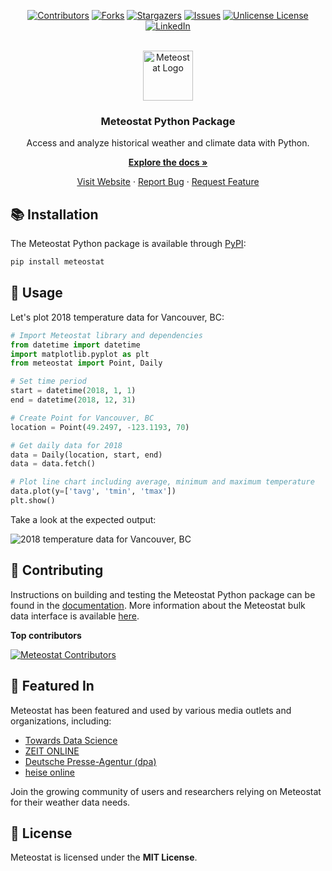 <!-- PROJECT SHIELDS -->
<div align="center">
  
  [![Contributors][contributors-shield]][contributors-url]
  [![Forks][forks-shield]][forks-url]
  [![Stargazers][stars-shield]][stars-url]
  [![Issues][issues-shield]][issues-url]
  [![Unlicense License][license-shield]][license-url]
  [![LinkedIn][linkedin-shield]][linkedin-url]
  
</div>


<!-- PROJECT LOGO -->
<br />
<div align="center">
  <a href="https://github.com/meteostat/meteostat-python">
    <img src="https://media.meteostat.net/icon.svg" alt="Meteostat Logo" width="80" height="80">
  </a>

  <h3 align="center">Meteostat Python Package</h3>

  <p align="center">
    Access and analyze historical weather and climate data with Python.
    <p>
      <a href="https://dev.meteostat.net"><strong>Explore the docs »</strong></a>
    </p>
    <p>
      <a href="https://meteostat.net">Visit Website</a>
      &middot;
      <a href="https://github.com/othneildrew/Best-README-Template/issues/new?labels=bug&template=bug-report---.md">Report Bug</a>
      &middot;
      <a href="https://github.com/othneildrew/Best-README-Template/issues/new?labels=enhancement&template=feature-request---.md">Request Feature</a>
    </p>
  </p>
</div>

## 📚 Installation

The Meteostat Python package is available through [PyPI](https://pypi.org/project/meteostat/):

```sh
pip install meteostat
```

## 🚀 Usage

Let's plot 2018 temperature data for Vancouver, BC:

```python
# Import Meteostat library and dependencies
from datetime import datetime
import matplotlib.pyplot as plt
from meteostat import Point, Daily

# Set time period
start = datetime(2018, 1, 1)
end = datetime(2018, 12, 31)

# Create Point for Vancouver, BC
location = Point(49.2497, -123.1193, 70)

# Get daily data for 2018
data = Daily(location, start, end)
data = data.fetch()

# Plot line chart including average, minimum and maximum temperature
data.plot(y=['tavg', 'tmin', 'tmax'])
plt.show()
```

Take a look at the expected output:

![2018 temperature data for Vancouver, BC][product-screenshot]

## 🤝 Contributing

Instructions on building and testing the Meteostat Python package can be found in the [documentation](https://dev.meteostat.net/python/contributing.html). More information about the Meteostat bulk data interface is available [here](https://dev.meteostat.net/bulk/).

**Top contributors**

<a href="https://github.com/meteostat/meteostat-python/graphs/contributors">
  <img src="https://contrib.rocks/image?repo=meteostat/meteostat-python" alt="Meteostat Contributors" />
</a>

## 🌟 Featured In

<!--
<div align="center">
  <img src="..." alt="" width="" height="">
</div>
-->

Meteostat has been featured and used by various media outlets and organizations, including:

- [Towards Data Science](https://towardsdatascience.com/get-temperature-data-by-location-with-python-52ed872dd621/)
- [ZEIT ONLINE](https://www.zeit.de/digital/internet/2022-03/desinformation-russland-ukraine-fotos-fake-news-falschinformation-echtheit)
- [Deutsche Presse-Agentur (dpa)](https://dpa-factchecking.com/germany/230103-99-92282/)
- [heise online](https://www.heise.de/news/Open-Source-Projekt-zu-Klimadaten-Meteostat-Python-Library-1-0-erschienen-4985015.html)

Join the growing community of users and researchers relying on Meteostat for their weather data needs.

## 📄 License

Meteostat is licensed under the **MIT License**.


<!-- MARKDOWN LINKS & IMAGES -->
<!-- https://www.markdownguide.org/basic-syntax/#reference-style-links -->
[contributors-shield]: https://img.shields.io/github/contributors/meteostat/meteostat-python.svg?style=for-the-badge
[contributors-url]: https://github.com/meteostat/meteostat-python/graphs/contributors
[forks-shield]: https://img.shields.io/github/forks/meteostat/meteostat-python.svg?style=for-the-badge
[forks-url]: https://github.com/meteostat/meteostat-python/network/members
[stars-shield]: https://img.shields.io/github/stars/meteostat/meteostat-python.svg?style=for-the-badge
[stars-url]: https://github.com/meteostat/meteostat-python/stargazers
[issues-shield]: https://img.shields.io/github/issues/meteostat/meteostat-python.svg?style=for-the-badge
[issues-url]: https://github.com/meteostat/meteostat-python/issues
[license-shield]: https://img.shields.io/github/license/meteostat/meteostat-python.svg?style=for-the-badge
[license-url]: https://github.com/meteostat/meteostat-python/blob/master/LICENSE.txt
[linkedin-shield]: https://img.shields.io/badge/-LinkedIn-black.svg?style=for-the-badge&logo=linkedin&colorB=555
[linkedin-url]: https://www.linkedin.com/company/meteostat
[product-screenshot]: https://dev.meteostat.net/assets/img/py-example-chart.046f8b8e.png
